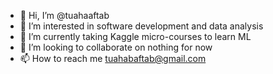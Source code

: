 - 👋 Hi, I’m @tuahaaftab
- 👀 I’m interested in software development and data analysis
- 🌱 I’m currently taking Kaggle micro-courses to learn ML
- 💞️ I’m looking to collaborate on nothing for now
- 📫 How to reach me tuahabaftab@gmail.com

<!---
tuahaaftab/tuahaaftab is a ✨ special ✨ repository because its `README.md` (this file) appears on your GitHub profile.
You can click the Preview link to take a look at your changes.
--->

